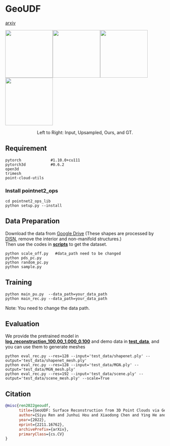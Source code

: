 # GeoUDF  
[arxiv](https://arxiv.org/abs/2211.16762)  

<img src='demo/input.gif' width=150><img src='demo/pu.gif' width=150><img src='demo/result.gif' width=150><img src='demo/gt.gif' width=150>
<center><div>Left to Right: Input, Upsampled, Ours, and GT.</div> </center>
  
## Requirement
```
pytorch             #1.10.0+cu111
pytorch3d           #0.6.2
open3d
trimesh
point-cloud-utils
```
### Install **pointnet2_ops**
```
cd pointnet2_ops_lib   
python setup.py --install
```
## Data Preparation
Download the data from [Google Drive](https://drive.google.com/drive/folders/1QGhDW335L7ra31uw5U-0V7hB-viA0JXr) (These shapes are processed by [DISN](https://github.com/Xharlie/DISN), remove the interior and non-manifold structures.)   
Then use the codes in [**scripts**](scripts) to get the dataset.
```
python scale_off.py   #data_path need to be changed   
python pds_pc.py   
python random_pc.py   
python sample.py
```

## Training
```
python main_pu.py  --data_path=your_data_path
python main_rec.py --data_path=your_data_path
```
Note: You need to change the data path.
## Evaluation
We provide the pretrained model in [**log_reconstruction_100.00_1.000_0.100**](log_reconstruction_100.00_1.000_0.100) and demo data in [**test_data**](test_data), and you can use them to generate meshes
```
python eval_rec.py --res=128 --input='test_data/shapenet.ply' --output='test_data/shapenet_mesh.ply'   
python eval_rec.py --res=128 --input='test_data/MGN.ply' --output='test_data/MGN_mesh.ply'   
python eval_rec.py --res=192 --input='test_data/scene.ply' --output='test_data/scene_mesh.ply' --scale=True
```

## Citation  
```bibtex
@misc{ren2022geoudf,
      title={GeoUDF: Surface Reconstruction from 3D Point Clouds via Geometry-guided Distance Representation}, 
      author={Siyu Ren and Junhui Hou and Xiaodong Chen and Ying He and Wenping Wang},
      year={2022},
      eprint={2211.16762},
      archivePrefix={arXiv},
      primaryClass={cs.CV}
}
```
